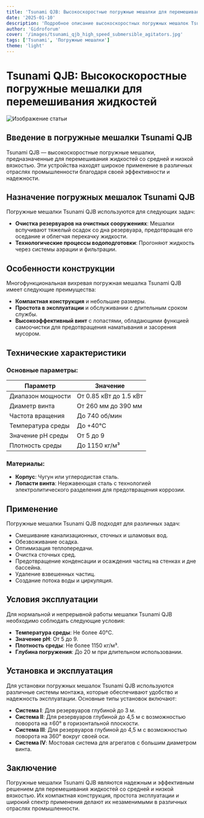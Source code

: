 ```yaml
---
title: 'Tsunami QJB: Высокоскоростные погружные мешалки для перемешивания жидкостей'
date: '2025-01-10'
description: 'Подробное описание высокоскоростных погружных мешалок Tsunami QJB, их характеристики, применение и особенности.'
author: 'Gidroforum'
cover: '/images/tsunami_qjb_high_speed_submersible_agitators.jpg'
tags: ['Tsunami', 'Погружные мешалки']
theme: 'light'
---
```

# Tsunami QJB: Высокоскоростные погружные мешалки для перемешивания жидкостей

![Изображение статьи](/images/tsunami_qjb_high_speed_submersible_agitators.jpg)

## Введение в погружные мешалки Tsunami QJB

Tsunami QJB — высокоскоростные погружные мешалки, предназначенные для перемешивания жидкостей со средней и низкой вязкостью. Эти устройства находят широкое применение в различных отраслях промышленности благодаря своей эффективности и надежности.

## Назначение погружных мешалок Tsunami QJB

Погружные мешалки Tsunami QJB используются для следующих задач:

- **Очистка резервуаров на очистных сооружениях**: Мешалки вспучивают тяжелый осадок со дна резервуара, предотвращая его оседание и облегчая перекачку жидкости.
- **Технологические процессы водоподготовки**: Прогоняют жидкость через системы аэрации и фильтрации.

## Особенности конструкции

Многофункциональная вихревая погружная мешалка Tsunami QJB имеет следующие преимущества:

- **Компактная конструкция** и небольшие размеры.
- **Простота в эксплуатации** и обслуживании с длительным сроком службы.
- **Высокоэффективный винт** с лопастями, обладающими функцией самоочистки для предотвращения наматывания и засорения мусором.

## Технические характеристики

### Основные параметры:

| Параметр             | Значение                     |
|----------------------|------------------------------|
| Диапазон мощности    | От 0.85 кВт до 1.5 кВт       |
| Диаметр винта        | От 260 мм до 390 мм          |
| Частота вращения     | До 740 об/мин                |
| Температура среды    | До +40°C                     |
| Значение рН среды    | От 5 до 9                    |
| Плотность среды      | До 1150 кг/м³                |

### Материалы:

- **Корпус**: Чугун или углеродистая сталь.
- **Лопасти винта**: Нержавеющая сталь с технологией электролитического разделения для предотвращения коррозии.

## Применение

Погружные мешалки Tsunami QJB подходят для различных задач:

- Смешивание канализационных, сточных и шламовых вод.
- Обезвоживание осадка.
- Оптимизация теплопередачи.
- Очистка сточных сред.
- Предотвращение конденсации и осаждения частиц на стенках и дне бассейна.
- Удаление взвешенных частиц.
- Создание потока воды и циркуляция.

## Условия эксплуатации

Для нормальной и непрерывной работы мешалки Tsunami QJB необходимо соблюдать следующие условия:

- **Температура среды**: Не более 40°C.
- **Значение рН**: От 5 до 9.
- **Плотность среды**: Не более 1150 кг/м³.
- **Глубина погружения**: До 20 м при длительном использовании.

## Установка и эксплуатация

Для установки погружных мешалок Tsunami QJB используются различные системы монтажа, которые обеспечивают удобство и надежность эксплуатации. Основные типы установок включают:

- **Система I**: Для резервуаров глубиной до 3 м.
- **Система II**: Для резервуаров глубиной до 4,5 м с возможностью поворота на ±60° в горизонтальной плоскости.
- **Система III**: Для резервуаров глубиной до 4,5 м с возможностью поворота на 360° вокруг своей оси.
- **Система IV**: Мостовая система для агрегатов с большим диаметром винта.

## Заключение

Погружные мешалки Tsunami QJB являются надежным и эффективным решением для перемешивания жидкостей со средней и низкой вязкостью. Их компактная конструкция, простота эксплуатации и широкий спектр применения делают их незаменимыми в различных отраслях промышленности.